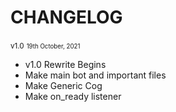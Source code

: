 # CHANGELOG

<small>v1.0</small>
<small><small>19th October, 2021</small></small>

* v1.0 Rewrite Begins
* Make main bot and important files
* Make Generic Cog
* Make on_ready listener

